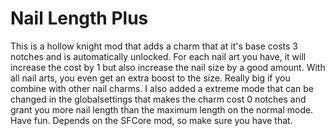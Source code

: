 # Nail Length Plus
This is a hollow knight mod that adds a charm that at it's base costs 3 notches 
and is automatically unlocked. For each nail art you have, it will increase the 
cost by 1 but also increase the nail size by a good amount. With all nail arts, you 
even get an extra boost to the size. Really big if you combine with other nail
charms. I also added a extreme mode that can be changed in the globalsettings 
that makes the charm cost 0 notches and grant you more nail length than the maximum length 
on the normal mode. Have fun. Depends on the SFCore mod, so make sure you have that.
